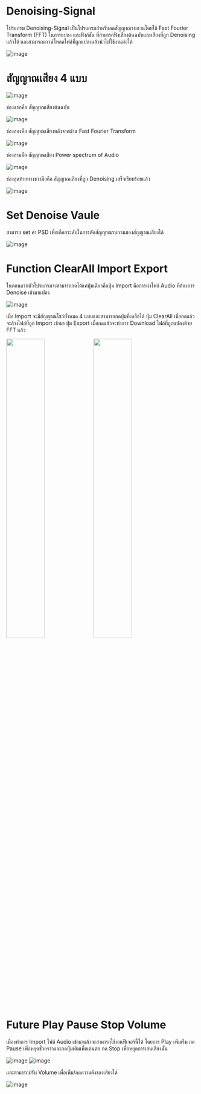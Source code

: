 # Denoising-Signal

โปรแกรม Denoising-Signal เป็นโปรแกรมสำหรับลดสัญญาณรบกวนโดยใช้ Fast Fourier Transform (FFT) ในการแปลง และฟังก์ชัน ที่สามารถฟังเสียงต้นฉบับและเสียงที่ถูก Denoising แล้วได้ และสามารถดาวน์โหลดไฟล์ที่ถูกแปลงแล้วนำไปใช้งานต่อได้

![image](https://user-images.githubusercontent.com/85865681/202138982-0cad4296-364b-4757-ac65-efa61f0eca09.png)

# สัญญาณเสียง 4 แบบ

![image](https://user-images.githubusercontent.com/85865681/202140578-f33b188c-ca31-447a-9c01-c31d3f5f7f64.png)

ช่องแรกคือ สัญญาณเสียงต้นฉบับ 

![image](https://user-images.githubusercontent.com/85865681/202144610-a9c1c886-dc4a-4aa8-8ad3-ee2a55ac950c.png)

ช่องสองคือ สัญญาณเสียงหลังจากผ่าน Fast Fourier Transform

![image](https://user-images.githubusercontent.com/85865681/202144630-ebb3d451-a95e-447a-b3e0-9d2aa6f0d475.png)

ช่องสามคือ สัญญาณเสียง Power spectrum of Audio

![image](https://user-images.githubusercontent.com/85865681/202144640-d48d93f3-f18e-474d-b10e-32ef917f7669.png)

ช่องสุดท้ายทางขวามือคือ สัญญาณเสียงที่ถูก Denoising เสร็จเรียบร้อยแล้ว

![image](https://user-images.githubusercontent.com/85865681/202144682-0b3528af-6492-466e-a340-bf7cc10e59ae.png)

# Set Denoise Vaule

สามารถ set ค่า PSD เพื่อเลือกระดับในการตัดสัญญาณรบกวนของสัญญาณเสียงได้

![image](https://user-images.githubusercontent.com/85865681/202145751-37766111-5f9a-48c1-8d88-b497b3f39760.png)

# Function ClearAll Import Export

ในตอนแรกตัวโปรแกรมจะสามารถกดได้แค่ปุ่มเดียวคือปุ่ม Import คือการนำไฟล์ Audio ที่ต้องการ Denoise เข้ามาแปลง

![image](https://user-images.githubusercontent.com/85865681/202139352-04fe756a-2267-45f7-9cd1-261e33540691.png)

เมื่อ Import จะมีสัญญาณโชว์ทั้งหมด 4 แบบและสามารถกดปุ่มที่เหลือได้ ปุ่ม ClearAll เมื่อกดแล้วจะล้างไฟล์ที่ถูก Import เข้ามา ปุ่ม Export เมื่อกดแล้วจะทำการ Download ไฟล์ที่ถูกแปลงด้วย FFT แล้ว
<p float="left">
  <img src="https://user-images.githubusercontent.com/85865681/202139504-e132601d-a2a0-453d-81da-e0004570c7bb.png" width="45%"/>
  <img src="https://user-images.githubusercontent.com/85865681/202140578-f33b188c-ca31-447a-9c01-c31d3f5f7f64.png" width="45%"/>
</p>

# Future Play Pause Stop Volume
เมื่องทำการ Import ไฟล์ Audio เข้ามาแล้วจะสามารถใช้งานฟีเจอร์นี้ได้ โดยการ Play เพิ่มเริ่ม กด Pause เพิ่อหยุดชั่วคราวและกดปุ่มเดิมเพื่อเล่นต่อ กด Stop เพื่อหยุดการเล่นเสียงนั้น 

![image](https://user-images.githubusercontent.com/85865681/202147564-fd6ff7c0-f80b-44bc-a005-376dec2ef6a1.png)
![image](https://user-images.githubusercontent.com/85865681/202147612-778ac6d8-c1ce-4032-a59c-e7e7336bac65.png)

และสามารถปรับ Volume เพื่อเพิ่ม/ลดความดังของเสียงได้

![image](https://user-images.githubusercontent.com/85865681/202147653-0b2c26e5-3641-4eb6-acd3-76f7b00ef7a5.png)
